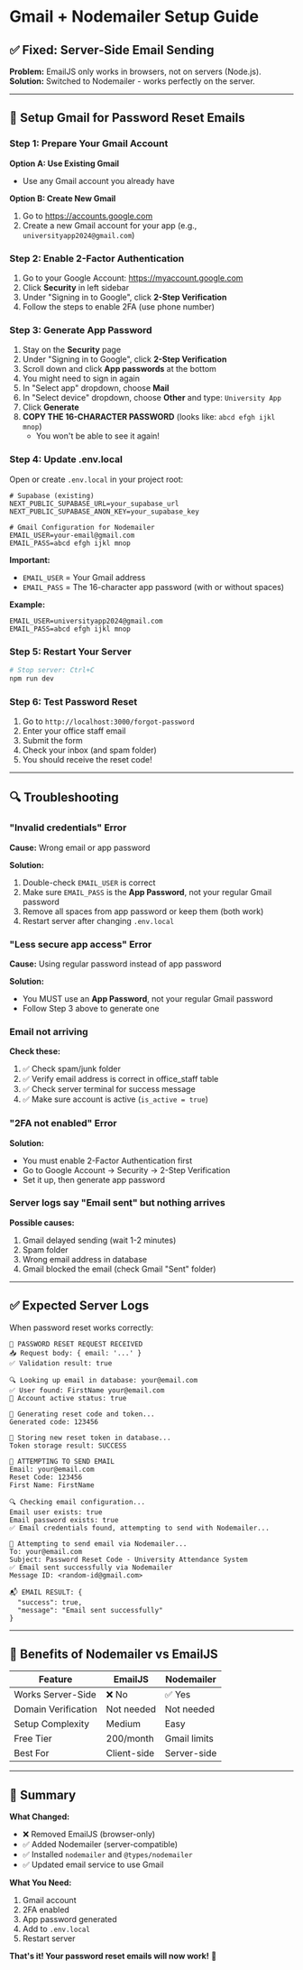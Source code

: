 # Gmail + Nodemailer Setup Guide

## ✅ Fixed: Server-Side Email Sending

**Problem:** EmailJS only works in browsers, not on servers (Node.js).  
**Solution:** Switched to Nodemailer - works perfectly on the server.

---

## 📧 Setup Gmail for Password Reset Emails

### Step 1: Prepare Your Gmail Account

**Option A: Use Existing Gmail**
- Use any Gmail account you already have

**Option B: Create New Gmail**
1. Go to https://accounts.google.com
2. Create a new Gmail account for your app (e.g., `universityapp2024@gmail.com`)

### Step 2: Enable 2-Factor Authentication

1. Go to your Google Account: https://myaccount.google.com
2. Click **Security** in left sidebar
3. Under "Signing in to Google", click **2-Step Verification**
4. Follow the steps to enable 2FA (use phone number)

### Step 3: Generate App Password

1. Stay on the **Security** page
2. Under "Signing in to Google", click **2-Step Verification**
3. Scroll down and click **App passwords** at the bottom
4. You might need to sign in again
5. In "Select app" dropdown, choose **Mail**
6. In "Select device" dropdown, choose **Other** and type: `University App`
7. Click **Generate**
8. **COPY THE 16-CHARACTER PASSWORD** (looks like: `abcd efgh ijkl mnop`)
   - You won't be able to see it again!

### Step 4: Update .env.local

Open or create `.env.local` in your project root:

```env
# Supabase (existing)
NEXT_PUBLIC_SUPABASE_URL=your_supabase_url
NEXT_PUBLIC_SUPABASE_ANON_KEY=your_supabase_key

# Gmail Configuration for Nodemailer
EMAIL_USER=your-email@gmail.com
EMAIL_PASS=abcd efgh ijkl mnop
```

**Important:**
- `EMAIL_USER` = Your Gmail address
- `EMAIL_PASS` = The 16-character app password (with or without spaces)

**Example:**
```env
EMAIL_USER=universityapp2024@gmail.com
EMAIL_PASS=abcd efgh ijkl mnop
```

### Step 5: Restart Your Server

```bash
# Stop server: Ctrl+C
npm run dev
```

### Step 6: Test Password Reset

1. Go to `http://localhost:3000/forgot-password`
2. Enter your office staff email
3. Submit the form
4. Check your inbox (and spam folder)
5. You should receive the reset code!

---

## 🔍 Troubleshooting

### "Invalid credentials" Error

**Cause:** Wrong email or app password

**Solution:**
1. Double-check `EMAIL_USER` is correct
2. Make sure `EMAIL_PASS` is the **App Password**, not your regular Gmail password
3. Remove all spaces from app password or keep them (both work)
4. Restart server after changing `.env.local`

### "Less secure app access" Error

**Cause:** Using regular password instead of app password

**Solution:**
- You MUST use an **App Password**, not your regular Gmail password
- Follow Step 3 above to generate one

### Email not arriving

**Check these:**
1. ✅ Check spam/junk folder
2. ✅ Verify email address is correct in office_staff table
3. ✅ Check server terminal for success message
4. ✅ Make sure account is active (`is_active = true`)

### "2FA not enabled" Error

**Solution:**
- You must enable 2-Factor Authentication first
- Go to Google Account → Security → 2-Step Verification
- Set it up, then generate app password

### Server logs say "Email sent" but nothing arrives

**Possible causes:**
1. Gmail delayed sending (wait 1-2 minutes)
2. Spam folder
3. Wrong email address in database
4. Gmail blocked the email (check Gmail "Sent" folder)

---

## ✅ Expected Server Logs

When password reset works correctly:

```
🚀 PASSWORD RESET REQUEST RECEIVED
📥 Request body: { email: '...' }
✅ Validation result: true

🔍 Looking up email in database: your@email.com
✅ User found: FirstName your@email.com
👤 Account active status: true

🔐 Generating reset code and token...
Generated code: 123456

💾 Storing new reset token in database...
Token storage result: SUCCESS

📧 ATTEMPTING TO SEND EMAIL
Email: your@email.com
Reset Code: 123456
First Name: FirstName

🔍 Checking email configuration...
Email user exists: true
Email password exists: true
✅ Email credentials found, attempting to send with Nodemailer...

📧 Attempting to send email via Nodemailer...
To: your@email.com
Subject: Password Reset Code - University Attendance System
✅ Email sent successfully via Nodemailer
Message ID: <random-id@gmail.com>

📬 EMAIL RESULT: {
  "success": true,
  "message": "Email sent successfully"
}
```

---

## 🎯 Benefits of Nodemailer vs EmailJS

| Feature | EmailJS | Nodemailer |
|---------|---------|------------|
| Works Server-Side | ❌ No | ✅ Yes |
| Domain Verification | Not needed | Not needed |
| Setup Complexity | Medium | Easy |
| Free Tier | 200/month | Gmail limits |
| Best For | Client-side | Server-side |

---

## 📝 Summary

**What Changed:**
- ❌ Removed EmailJS (browser-only)
- ✅ Added Nodemailer (server-compatible)
- ✅ Installed `nodemailer` and `@types/nodemailer`
- ✅ Updated email service to use Gmail

**What You Need:**
1. Gmail account
2. 2FA enabled
3. App password generated
4. Add to `.env.local`
5. Restart server

**That's it! Your password reset emails will now work!** 🎉

